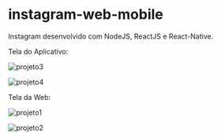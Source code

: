 # instagram-web-mobile
Instagram desenvolvido com NodeJS, ReactJS e React-Native.

Tela do Aplicativo:

![projeto3](https://user-images.githubusercontent.com/55992886/78179123-11455080-7437-11ea-97a3-46b013752d3a.jpg)

![projeto4](https://user-images.githubusercontent.com/55992886/78179130-13a7aa80-7437-11ea-910e-5acfd44898ab.jpg)

Tela da Web:

![projeto1](https://user-images.githubusercontent.com/55992886/78179174-27531100-7437-11ea-965c-cac6aa09aff7.jpg)

![projeto2](https://user-images.githubusercontent.com/55992886/78179171-26ba7a80-7437-11ea-882e-0690ee8217f5.jpg)
